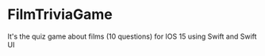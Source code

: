 # FilmTriviaGame
It's the quiz game about films (10 questions) for IOS 15 using Swift and Swift UI 
